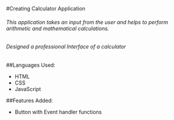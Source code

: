 #Creating Calculator Application 
###### This application takes an input from the user and helps to perform arithmetic and mathematical calculations.
###### Designed a professional Interface of a calculator
 
##Languages Used:
 - HTML
 - CSS
 - JavaScript

##Features Added:
- Button with Event handler functions
  
